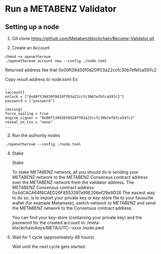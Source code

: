 # Run a METABENZ Validator

## Setting up a node

1. Git clone https://github.com/Metabenzblockchain/Become-Validator.git

2. Create an Account

```
chmod +x openethereum
./openethereum account new --config ./node.toml
```

Returned address like that 0x00ft39d30f0d20ff03a22ccfc30b7efbfca597c2

Copy result address to node.toml
Ex:

```
...
[account]
unlock = ["0x00ft39d30f0d20ff03a22ccfc30b7efbfca597c2"]
password = ["password"]

[mining]
force_sealing = true
engine_signer = "0x00ft39d30f0d20ff03a22ccfc30b7efbfca597c2"
reseal_on_txs = "none"
...
```

3. Run the authority nodes

```
./openethereum --config ./node.toml

```

4. Stake

   Stake

   To stake METABENZ network, all you should do is sending your METABENZ network to the METABENZ Consensus contract address over the METABENZ network from the validator address.
   The METABENZ Consensus contract address: 0x4dCACA64f6CAED26F8553397a99E206ef29e9D26
   The easiest way to do so, is to import your private key or key-store file to your favourite wallet (for example Metamask), switch network to METABENZ and send the METABENZ network to the Consensus contract address.

   You can find your key-store (containing your private key) and the password for the created account in:
   /meta-blockchain/keys/META/UTC--xxxx
   /node.pwd

5. Wait for 1 cycle (approximately 48 hours).

   Wait until the next cycle gets started.
